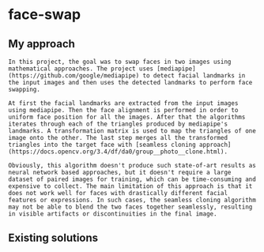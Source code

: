 # face-swap

## My approach
    In this project, the goal was to swap faces in two images using mathematical approaches. The project uses [mediapipe](https://github.com/google/mediapipe) to detect facial landmarks in the input images and then uses the detected landmarks to perform face swapping.

    At first the facial landmarks are extracted from the input images using mediapipe. Then the face alignment is performed in order to uniform face position for all the images. After that the algorithms iterates through each of the triangles produced by mediapipe's landmarks. A transformation matrix is used to map the triangles of one image onto the other. The last step merges all the transformed triangles into the target face with [seamless cloning approach](https://docs.opencv.org/3.4/df/da0/group__photo__clone.html).

    Obviously, this algorithm doesn't produce such state-of-art results as neural network based approaches, but it doesn't require a large dataset of paired images for training, which can be time-consuming and expensive to collect. The main limitation of this approach is that it does not work well for faces with drastically different facial features or expressions. In such cases, the seamless cloning algorithm may not be able to blend the two faces together seamlessly, resulting in visible artifacts or discontinuities in the final image.

## Existing solutions

   


